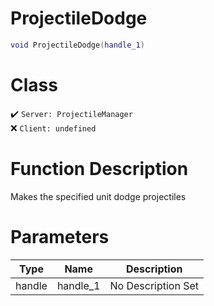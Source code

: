 # ProjectileDodge
```lua
void ProjectileDodge(handle_1)
```
# Class
✔️ `Server: ProjectileManager`  
❌ `Client: undefined`  

# Function Description
Makes the specified unit dodge projectiles
# Parameters
Type|Name|Description
--|--|--
handle|handle_1|No Description Set

